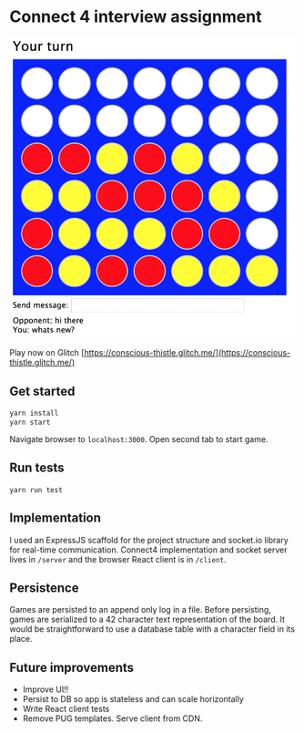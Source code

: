 # Connect 4 interview assignment

![Game screenshot](https://raw.githubusercontent.com/ted-piotrowski/connect4/master/screenshot.png)

Play now on Glitch [https://conscious-thistle.glitch.me/](https://conscious-thistle.glitch.me/)

## Get started

```
yarn install
yarn start
```

Navigate browser to `localhost:3000`. Open second tab to start game.

## Run tests

```
yarn run test
```

## Implementation

I used an ExpressJS scaffold for the project structure and socket.io library for real-time communication. Connect4 implementation and socket server lives in `/server` and the browser React client is in `/client`. 

## Persistence

Games are persisted to an append only log in a file. Before persisting, games
are serialized to a 42 character text representation of the board. It would be
straightforward to use a database table with a character field in its place.

## Future improvements

- Improve UI!!
- Persist to DB so app is stateless and can scale horizontally
- Write React client tests
- Remove PUG templates. Serve client from CDN.
